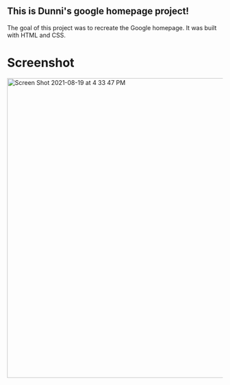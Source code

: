 <h2>This is Dunni's google homepage project!</h2>
<p>The goal of this project was to recreate the Google homepage. It was built with HTML and CSS.</p>
<h1>Screenshot</h1>
<img width="700" alt="Screen Shot 2021-08-19 at 4 33 47 PM" src="https://user-images.githubusercontent.com/16934581/130155612-da9502f2-f1b8-4966-b94f-47b26d3eb0ad.png">
